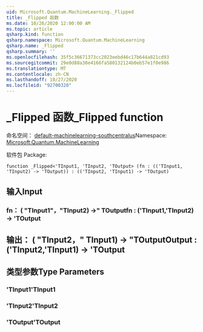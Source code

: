 ```yaml
---
uid: Microsoft.Quantum.MachineLearning._Flipped
title: _Flipped 函数
ms.date: 10/26/2020 12:00:00 AM
ms.topic: article
qsharp.kind: function
qsharp.namespace: Microsoft.Quantum.MachineLearning
qsharp.name: _Flipped
qsharp.summary: ''
ms.openlocfilehash: 35f5c36671373cc2023eebd46c17b644a821cd93
ms.sourcegitcommit: 29e0d88a30e4166fa580132124b0eb57e1f0e986
ms.translationtype: MT
ms.contentlocale: zh-CN
ms.lasthandoff: 10/27/2020
ms.locfileid: "92700320"
---
```

# <a name="_flipped-function"></a><span data-ttu-id="7d34e-102">_Flipped 函数</span><span class="sxs-lookup"><span data-stu-id="7d34e-102">_Flipped function</span></span>

<span data-ttu-id="7d34e-103">命名空间： [default-machinelearning-southcentralus](xref:Microsoft.Quantum.MachineLearning)</span><span class="sxs-lookup"><span data-stu-id="7d34e-103">Namespace: [Microsoft.Quantum.MachineLearning](xref:Microsoft.Quantum.MachineLearning)</span></span>

<span data-ttu-id="7d34e-104">软件包 [](https://nuget.org/packages/)</span><span class="sxs-lookup"><span data-stu-id="7d34e-104">Package: [](https://nuget.org/packages/)</span></span>




```qsharp
function _Flipped<'TInput1, 'TInput2, 'TOutput> (fn : (('TInput1, 'TInput2) -> 'TOutput)) : (('TInput2, 'TInput1) -> 'TOutput)
```


## <a name="input"></a><span data-ttu-id="7d34e-105">输入</span><span class="sxs-lookup"><span data-stu-id="7d34e-105">Input</span></span>

### <a name="fn--tinput1tinput2---toutput"></a><span data-ttu-id="7d34e-106">fn： ( "TInput1"，"TInput2) ->" TOutput</span><span class="sxs-lookup"><span data-stu-id="7d34e-106">fn : ('TInput1,'TInput2) -> 'TOutput</span></span>





## <a name="output--tinput2tinput1---toutput"></a><span data-ttu-id="7d34e-107">输出： ( "TInput2，" TInput1) -> "TOutput</span><span class="sxs-lookup"><span data-stu-id="7d34e-107">Output : ('TInput2,'TInput1) -> 'TOutput</span></span>



## <a name="type-parameters"></a><span data-ttu-id="7d34e-108">类型参数</span><span class="sxs-lookup"><span data-stu-id="7d34e-108">Type Parameters</span></span>

### <a name="tinput1"></a><span data-ttu-id="7d34e-109">'TInput1</span><span class="sxs-lookup"><span data-stu-id="7d34e-109">'TInput1</span></span>


### <a name="tinput2"></a><span data-ttu-id="7d34e-110">'TInput2</span><span class="sxs-lookup"><span data-stu-id="7d34e-110">'TInput2</span></span>


### <a name="toutput"></a><span data-ttu-id="7d34e-111">'TOutput</span><span class="sxs-lookup"><span data-stu-id="7d34e-111">'TOutput</span></span>


